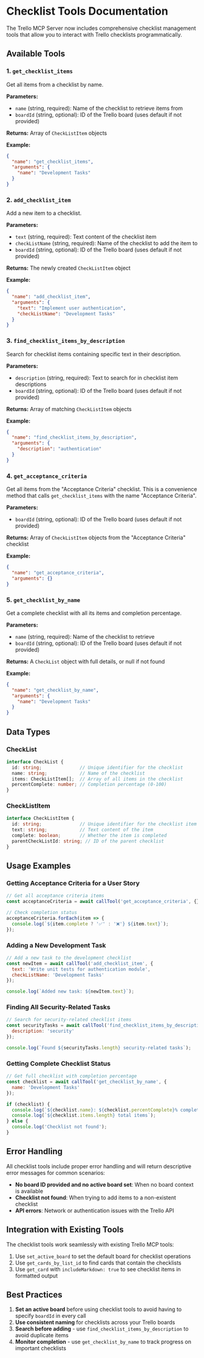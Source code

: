 # Checklist Tools Documentation

The Trello MCP Server now includes comprehensive checklist management tools that allow you to interact with Trello checklists programmatically.

## Available Tools

### 1. `get_checklist_items`
Get all items from a checklist by name.

**Parameters:**
- `name` (string, required): Name of the checklist to retrieve items from
- `boardId` (string, optional): ID of the Trello board (uses default if not provided)

**Returns:** Array of `CheckListItem` objects

**Example:**
```json
{
  "name": "get_checklist_items",
  "arguments": {
    "name": "Development Tasks"
  }
}
```

### 2. `add_checklist_item`
Add a new item to a checklist.

**Parameters:**
- `text` (string, required): Text content of the checklist item
- `checkListName` (string, required): Name of the checklist to add the item to
- `boardId` (string, optional): ID of the Trello board (uses default if not provided)

**Returns:** The newly created `CheckListItem` object

**Example:**
```json
{
  "name": "add_checklist_item",
  "arguments": {
    "text": "Implement user authentication",
    "checkListName": "Development Tasks"
  }
}
```

### 3. `find_checklist_items_by_description`
Search for checklist items containing specific text in their description.

**Parameters:**
- `description` (string, required): Text to search for in checklist item descriptions
- `boardId` (string, optional): ID of the Trello board (uses default if not provided)

**Returns:** Array of matching `CheckListItem` objects

**Example:**
```json
{
  "name": "find_checklist_items_by_description",
  "arguments": {
    "description": "authentication"
  }
}
```

### 4. `get_acceptance_criteria`
Get all items from the "Acceptance Criteria" checklist. This is a convenience method that calls `get_checklist_items` with the name "Acceptance Criteria".

**Parameters:**
- `boardId` (string, optional): ID of the Trello board (uses default if not provided)

**Returns:** Array of `CheckListItem` objects from the "Acceptance Criteria" checklist

**Example:**
```json
{
  "name": "get_acceptance_criteria",
  "arguments": {}
}
```

### 5. `get_checklist_by_name`
Get a complete checklist with all its items and completion percentage.

**Parameters:**
- `name` (string, required): Name of the checklist to retrieve
- `boardId` (string, optional): ID of the Trello board (uses default if not provided)

**Returns:** A `CheckList` object with full details, or null if not found

**Example:**
```json
{
  "name": "get_checklist_by_name",
  "arguments": {
    "name": "Development Tasks"
  }
}
```

## Data Types

### CheckList
```typescript
interface CheckList {
  id: string;              // Unique identifier for the checklist
  name: string;            // Name of the checklist
  items: CheckListItem[];  // Array of all items in the checklist
  percentComplete: number; // Completion percentage (0-100)
}
```

### CheckListItem
```typescript
interface CheckListItem {
  id: string;              // Unique identifier for the checklist item
  text: string;            // Text content of the item
  complete: boolean;       // Whether the item is completed
  parentCheckListId: string; // ID of the parent checklist
}
```

## Usage Examples

### Getting Acceptance Criteria for a User Story
```javascript
// Get all acceptance criteria items
const acceptanceCriteria = await callTool('get_acceptance_criteria', {});

// Check completion status
acceptanceCriteria.forEach(item => {
  console.log(`${item.complete ? '✅' : '❌'} ${item.text}`);
});
```

### Adding a New Development Task
```javascript
// Add a new task to the development checklist
const newItem = await callTool('add_checklist_item', {
  text: 'Write unit tests for authentication module',
  checkListName: 'Development Tasks'
});

console.log(`Added new task: ${newItem.text}`);
```

### Finding All Security-Related Tasks
```javascript
// Search for security-related checklist items
const securityTasks = await callTool('find_checklist_items_by_description', {
  description: 'security'
});

console.log(`Found ${securityTasks.length} security-related tasks`);
```

### Getting Complete Checklist Status
```javascript
// Get full checklist with completion percentage
const checklist = await callTool('get_checklist_by_name', {
  name: 'Development Tasks'
});

if (checklist) {
  console.log(`${checklist.name}: ${checklist.percentComplete}% complete`);
  console.log(`${checklist.items.length} total items`);
} else {
  console.log('Checklist not found');
}
```

## Error Handling

All checklist tools include proper error handling and will return descriptive error messages for common scenarios:

- **No board ID provided and no active board set**: When no board context is available
- **Checklist not found**: When trying to add items to a non-existent checklist
- **API errors**: Network or authentication issues with the Trello API

## Integration with Existing Tools

The checklist tools work seamlessly with existing Trello MCP tools:

1. Use `set_active_board` to set the default board for checklist operations
2. Use `get_cards_by_list_id` to find cards that contain the checklists
3. Use `get_card` with `includeMarkdown: true` to see checklist items in formatted output

## Best Practices

1. **Set an active board** before using checklist tools to avoid having to specify `boardId` in every call
2. **Use consistent naming** for checklists across your Trello boards
3. **Search before adding** - use `find_checklist_items_by_description` to avoid duplicate items
4. **Monitor completion** - use `get_checklist_by_name` to track progress on important checklists